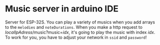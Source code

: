 # Music server in arduino IDE
 Server for ESP-32S.
 You can play a variety of musics when you add arrays to the `melodies` and `noteDurations`.
 When you make a http request to *localIpAdress*/music?music=*idx*, it's going to play the music with index *idx*.
 To work for you, you have to adjust your network in `ssid` and `password`!
